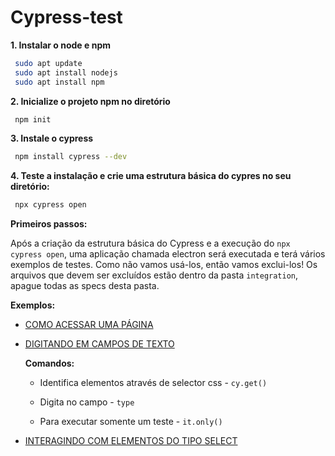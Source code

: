 # Cypress-test

**1. Instalar o node e npm**

```sh
 sudo apt update
 sudo apt install nodejs
 sudo apt install npm
```

**2. Inicialize o projeto npm no diretório**

```sh
 npm init
```

**3. Instale o cypress**

```sh
 npm install cypress --dev
```

**4. Teste a instalação e crie uma estrutura básica do cypres no seu diretório:**

```sh
 npx cypress open
 ```



**Primeiros passos:**

Após a criação da estrutura básica do Cypress e a execução do `npx cypress open`, uma aplicação chamada electron será executada e terá vários exemplos de testes. Como não vamos usá-los, então vamos exclui-los! Os arquivos que devem ser excluídos estão dentro da pasta `integration`, apague todas as specs desta pasta. 



**Exemplos:**

- [COMO ACESSAR UMA PÁGINA](https://github.com/thamyresmoraes/Cypress-test/blob/master/cypress/integration/tickets.spec.js#L2)

- [DIGITANDO EM CAMPOS DE TEXTO](https://github.com/thamyresmoraes/Cypress-test/blob/master/cypress/integration/tickets.spec.js#L8-L13)
	
	**Comandos:**

 	* Identifica elementos através de selector css - `cy.get()`

	* Digita no campo - `type`

	* Para executar somente um teste - `it.only()`

- [INTERAGINDO COM ELEMENTOS DO TIPO SELECT](https://github.com/thamyresmoraes/Cypress-test/blob/master/cypress/integration/tickets.spec.js#L17)